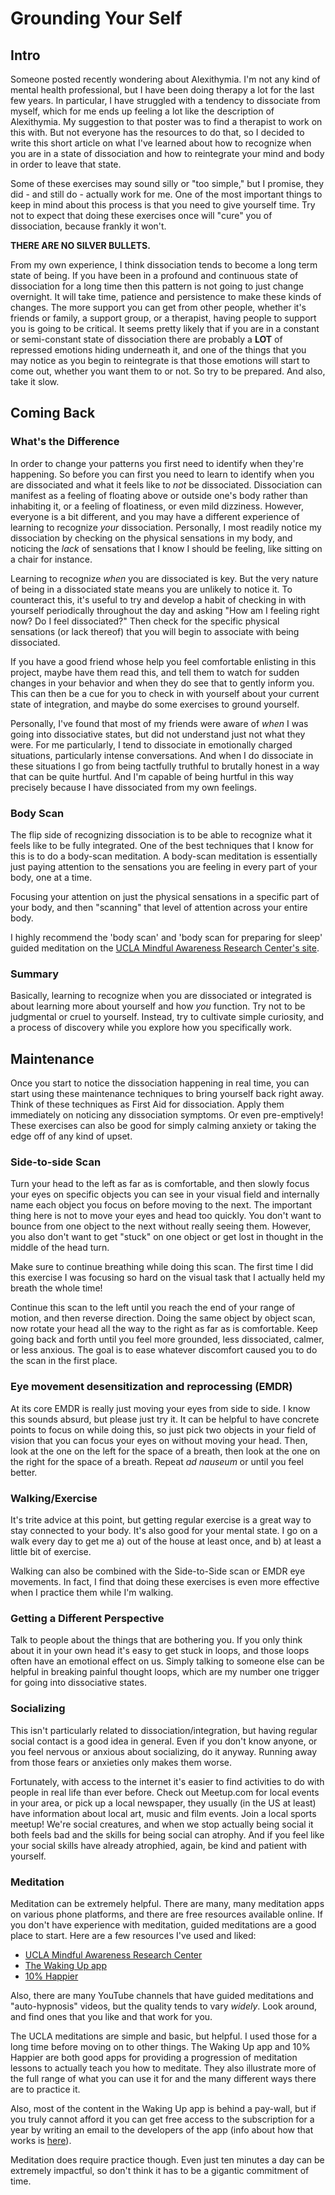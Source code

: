 # Grounding Your Self

## Intro

Someone posted recently wondering about Alexithymia. I'm not any kind
of mental health professional, but I have been doing therapy a lot for
the last few years. In particular, I have struggled with a tendency to
dissociate from myself, which for me ends up feeling a lot like the
description of Alexithymia.  My suggestion to that poster was to find
a therapist to work on this with. But not everyone has the resources
to do that, so I decided to write this short article on what I've
learned about how to recognize when you are in a state of dissociation
and how to reintegrate your mind and body in order to leave that
state.

Some of these exercises may sound silly or "too simple," but I
promise, they did - and still do - actually work for me.  One of the
most important things to keep in mind about this process is that you
need to give yourself time. Try not to expect that doing these
exercises once will "cure" you of dissociation, because frankly it
won't.


__THERE ARE NO SILVER BULLETS.__


From my own experience, I think dissociation tends to become a long
term state of being.  If you have been in a profound and continuous
state of dissociation for a long time then this pattern is not going
to just change overnight. It will take time, patience and persistence
to make these kinds of changes. The more support you can get from
other people, whether it's friends or family, a support group, or a
therapist, having people to support you is going to be critical. It
seems pretty likely that if you are in a constant or semi-constant
state of dissociation there are probably a __LOT__ of repressed
emotions hiding underneath it, and one of the things that you may
notice as you begin to reintegrate is that those emotions will start
to come out, whether you want them to or not. So try to be
prepared. And also, take it slow.


## Coming Back

### What's the Difference

In order to change your patterns you first need to identify when
they're happening. So before you can first you need to learn to
identify when you are dissociated and what it feels like to _not_ be
dissociated.  Dissociation can manifest as a feeling of floating above
or outside one's body rather than inhabiting it, or a feeling of
floatiness, or even mild dizziness. However, everyone is a bit
different, and you may have a different experience of learning to
recognize _your_ dissociation. Personally, I most readily notice my
dissociation by checking on the physical sensations in my body, and
noticing the _lack_ of sensations that I know I should be feeling,
like sitting on a chair for instance.

Learning to recognize _when_ you are dissociated is key. But the very
nature of being in a dissociated state means you are unlikely to
notice it.  To counteract this, it's useful to try and develop a habit
of checking in with yourself periodically throughout the day and
asking "How am I feeling right now? Do I feel dissociated?" Then check
for the specific physical sensations (or lack thereof) that you will
begin to associate with being dissociated.

If you have a good friend whose help you feel comfortable enlisting in
this project, maybe have them read this, and tell them to watch for
sudden changes in your behavior and when they do see that to gently
inform you. This can then be a cue for you to check in with yourself
about your current state of integration, and maybe do some exercises
to ground yourself.

Personally, I've found that most of my friends were aware of _when_ I
was going into dissociative states, but did not understand just not
what they were. For me particularly, I tend to dissociate in
emotionally charged situations, particularly intense conversations.
And when I do dissociate in these situations I go from being tactfully
truthful to brutally honest in a way that can be quite hurtful.  And
I'm capable of being hurtful in this way precisely because I have
dissociated from my own feelings.


### Body Scan

The flip side of recognizing dissociation is to be able to recognize
what it feels like to be fully integrated. One of the best techniques
that I know for this is to do a body-scan meditation.  A body-scan
meditation is essentially just paying attention to the sensations you
are feeling in every part of your body, one at a time.

Focusing your attention on just the physical sensations in a specific
part of your body, and then "scanning" that level of attention across
your entire body.

I highly recommend the 'body scan' and 'body scan for preparing for
sleep' guided meditation on the [UCLA Mindful Awareness Research
Center's site](https://www.uclahealth.org/marc/mindful-meditations).


### Summary

Basically, learning to recognize when you are dissociated or
integrated is about learning more about yourself and how _you_
function. Try not to be judgmental or cruel to yourself. Instead, try
to cultivate simple curiosity, and a process of discovery while you
explore how you specifically work.


## Maintenance

Once you start to notice the dissociation happening in real time, you
can start using these maintenance techniques to bring yourself back
right away.  Think of these techniques as First Aid for
dissociation. Apply them immediately on noticing any dissociation
symptoms. Or even pre-emptively! These exercises can also be good for
simply calming anxiety or taking the edge off of any kind of upset.


### Side-to-side Scan

Turn your head to the left as far as is comfortable, and then slowly
focus your eyes on specific objects you can see in your visual field
and internally name each object you focus on before moving to the
next. The important thing here is not to move your eyes and head too
quickly. You don't want to bounce from one object to the next without
really seeing them.  However, you also don't want to get "stuck" on
one object or get lost in thought in the middle of the head turn.

Make sure to continue breathing while doing this scan.  The first time
I did this exercise I was focusing so hard on the visual task that I
actually held my breath the whole time!

Continue this scan to the left until you reach the end of your range
of motion, and then reverse direction. Doing the same object by object
scan, now rotate your head all the way to the right as far as is
comfortable. Keep going back and forth until you feel more grounded,
less dissociated, calmer, or less anxious. The goal is to ease
whatever discomfort caused you to do the scan in the first place.


### Eye movement desensitization and reprocessing (EMDR)

At its core EMDR is really just moving your eyes from side to
side. I know this sounds absurd, but please just try it. It can be
helpful to have concrete points to focus on while doing this, so just
pick two objects in your field of vision that you can focus your eyes
on without moving your head. Then, look at the one on the left for the
space of a breath, then look at the one on the right for the space of
a breath. Repeat _ad nauseum_ or until you feel better.


### Walking/Exercise

It's trite advice at this point, but getting regular exercise is a
great way to stay connected to your body. It's also good for your
mental state.  I go on a walk every day to get me a) out of the house
at least once, and b) at least a little bit of exercise.

Walking can also be combined with the Side-to-Side scan or EMDR eye
movements.  In fact, I find that doing these exercises is even more
effective when I practice them while I'm walking.


### Getting a Different Perspective

Talk to people about the things that are bothering you. If you only
think about it in your own head it's easy to get stuck in loops, and
those loops often have an emotional effect on us.  Simply talking to
someone else can be helpful in breaking painful thought loops, which
are my number one trigger for going into dissociative states.


### Socializing

This isn't particularly related to dissociation/integration, but
having regular social contact is a good idea in general. Even if you
don't know anyone, or you feel nervous or anxious about socializing,
do it anyway.  Running away from those fears or anxieties only makes
them worse.

Fortunately, with access to the internet it's easier to find
activities to do with people in real life than ever before. Check out
Meetup.com for local events in your area, or pick up a local
newspaper, they usually (in the US at least) have information about
local art, music and film events. Join a local sports meetup!  We're
social creatures, and when we stop actually being social it both feels
bad and the skills for being social can atrophy.  And if you feel like
your social skills have already atrophied, again, be kind and patient
with yourself.


### Meditation

Meditation can be extremely helpful.  There are many, many meditation
apps on various phone platforms, and there are free resources
available online. If you don't have experience with meditation, guided
meditations are a good place to start.  Here are a few resources I've
used and liked:

- [UCLA Mindful Awareness Research Center](https://www.uclahealth.org/marc/mindful-meditations)
- [The Waking Up app](https://wakingup.com/)
- [10% Happier](https://www.tenpercent.com/)

Also, there are many YouTube channels that have guided meditations and
"auto-hypnosis" videos, but the quality tends to vary _widely_. Look
around, and find ones that you like and that work for you.

The UCLA meditations are simple and basic, but helpful. I used those
for a long time before moving on to other things. The Waking Up app
and 10% Happier are both good apps for providing a progression of
meditation lessons to actually teach you how to meditate. They also
illustrate more of the full range of what you can use it for and the
many different ways there are to practice it.

Also, most of the content in the Waking Up
app is behind a pay-wall, but if you truly cannot afford it you can
get free access to the subscription for a year by writing an email to
the developers of the app (info about how that works is
[here](https://help.wakingup.com/article/54-how-much-does-the-waking-up-course-cost)).

Meditation does require practice though. Even just ten minutes a day
can be extremely impactful, so don't think it has to be a gigantic
commitment of time.
